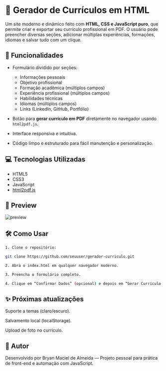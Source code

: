 # 📝 Gerador de Currículos em HTML

Um site moderno e dinâmico feito com **HTML, CSS e JavaScript puro**, que permite criar e exportar seu currículo profissional em PDF. O usuário pode preencher diversas seções, adicionar múltiplas experiências, formações, idiomas e salvar tudo com um clique.

## 🚀 Funcionalidades

- Formulário dividido por seções:
  - Informações pessoais
  - Objetivo profissional
  - Formação acadêmica (múltiplos campos)
  - Experiência profissional (múltiplos campos)
  - Habilidades técnicas
  - Idiomas (múltiplos campos)
  - Links (LinkedIn, GitHub, Portfólio)

- Botão para **gerar currículo em PDF** diretamente no navegador usando `html2pdf.js`.

- Interface responsiva e intuitiva.

- Código limpo e estruturado para fácil manutenção e personalização.

## 💻 Tecnologias Utilizadas

- HTML5
- CSS3
- JavaScript
- [html2pdf.js](https://github.com/eKoopmans/html2pdf)


## 📸 Preview

![preview](https://cdn-icons-png.flaticon.com/512/3524/3524636.png)

## 🛠️ Como Usar
```bash
1. Clone o repositório:

git clone https://github.com/seuuser/gerador-curriculo.git

2. Abra o index.html em qualquer navegador moderno.

3. Preencha o formulário completo.

4. Clique em “Confirmar Dados” (opcional) e depois em “Gerar Currículo em PDF”.

```


## ✨ Próximas atualizações

 Suporte a temas (claro/escuro).

 Salvamento local (localStorage).

 Upload de foto no currículo.

## 🧠 Autor
Desenvolvido por Bryan Maciel de Almeida — Projeto pessoal para prática de front-end e automação com JavaScript.